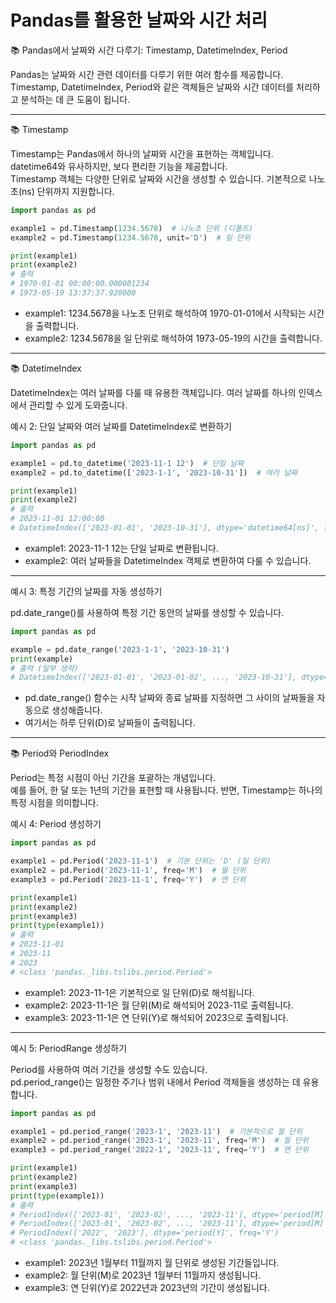# Pandas를 활용한 날짜와 시간 처리

📚 Pandas에서 날짜와 시간 다루기: Timestamp, DatetimeIndex, Period

Pandas는 날짜와 시간 관련 데이터를 다루기 위한 여러 함수를 제공합니다.  
Timestamp, DatetimeIndex, Period와 같은 객체들은 날짜와 시간 데이터를 처리하고 분석하는 데 큰 도움이 됩니다.

---

📚 Timestamp

Timestamp는 Pandas에서 하나의 날짜와 시간을 표현하는 객체입니다.  
datetime64와 유사하지만, 보다 편리한 기능을 제공합니다.
<br>Timestamp 객체는 다양한 단위로 날짜와 시간을 생성할 수 있습니다. 기본적으로 나노초(ns) 단위까지 지원합니다.

```python
import pandas as pd

example1 = pd.Timestamp(1234.5678)  # 나노초 단위 (디폴트)
example2 = pd.Timestamp(1234.5678, unit='D')  # 일 단위

print(example1)
print(example2)
# 출력
# 1970-01-01 00:00:00.000001234
# 1973-05-19 13:37:37.920000
```

- example1: 1234.5678을 나노초 단위로 해석하여 1970-01-01에서 시작되는 시간을 출력합니다.  
- example2: 1234.5678을 일 단위로 해석하여 1973-05-19의 시간을 출력합니다.

---

📚 DatetimeIndex

DatetimeIndex는 여러 날짜를 다룰 때 유용한 객체입니다. 여러 날짜를 하나의 인덱스에서 관리할 수 있게 도와줍니다.

예시 2: 단일 날짜와 여러 날짜를 DatetimeIndex로 변환하기

```python
import pandas as pd

example1 = pd.to_datetime('2023-11-1 12')  # 단일 날짜
example2 = pd.to_datetime(['2023-1-1', '2023-10-31'])  # 여러 날짜

print(example1)
print(example2)
# 출력
# 2023-11-01 12:00:00
# DatetimeIndex(['2023-01-01', '2023-10-31'], dtype='datetime64[ns]', freq=None)
```

- example1: 2023-11-1 12는 단일 날짜로 변환됩니다.  
- example2: 여러 날짜들을 DatetimeIndex 객체로 변환하여 다룰 수 있습니다.

---

예시 3: 특정 기간의 날짜를 자동 생성하기

pd.date_range()를 사용하여 특정 기간 동안의 날짜를 생성할 수 있습니다.

```python
import pandas as pd

example = pd.date_range('2023-1-1', '2023-10-31')
print(example)
# 출력 (일부 생략)
# DatetimeIndex(['2023-01-01', '2023-01-02', ..., '2023-10-31'], dtype='datetime64[ns]', length=304, freq='D')
```

- pd.date_range() 함수는 시작 날짜와 종료 날짜를 지정하면 그 사이의 날짜들을 자동으로 생성해줍니다.  
- 여기서는 하루 단위(D)로 날짜들이 출력됩니다.

---

📚 Period와 PeriodIndex

Period는 특정 시점이 아닌 기간을 포괄하는 개념입니다.  
예를 들어, 한 달 또는 1년의 기간을 표현할 때 사용됩니다. 반면, Timestamp는 하나의 특정 시점을 의미합니다.

예시 4: Period 생성하기

```python
import pandas as pd

example1 = pd.Period('2023-11-1')  # 기본 단위는 'D' (일 단위)
example2 = pd.Period('2023-11-1', freq='M')  # 월 단위
example3 = pd.Period('2023-11-1', freq='Y')  # 연 단위

print(example1)
print(example2)
print(example3)
print(type(example1))
# 출력
# 2023-11-01
# 2023-11
# 2023
# <class 'pandas._libs.tslibs.period.Period'>
```

- example1: 2023-11-1은 기본적으로 일 단위(D)로 해석됩니다.  
- example2: 2023-11-1은 월 단위(M)로 해석되어 2023-11로 출력됩니다.  
- example3: 2023-11-1은 연 단위(Y)로 해석되어 2023으로 출력됩니다.

---

예시 5: PeriodRange 생성하기

Period를 사용하여 여러 기간을 생성할 수도 있습니다.  
pd.period_range()는 일정한 주기나 범위 내에서 Period 객체들을 생성하는 데 유용합니다.

```python
import pandas as pd

example1 = pd.period_range('2023-1', '2023-11')  # 기본적으로 월 단위
example2 = pd.period_range('2023-1', '2023-11', freq='M')  # 월 단위
example3 = pd.period_range('2022-1', '2023-11', freq='Y')  # 연 단위

print(example1)
print(example2)
print(example3)
print(type(example1))
# 출력
# PeriodIndex(['2023-01', '2023-02', ..., '2023-11'], dtype='period[M]', freq='M')
# PeriodIndex(['2023-01', '2023-02', ..., '2023-11'], dtype='period[M]', freq='M')
# PeriodIndex(['2022', '2023'], dtype='period[Y]', freq='Y')
# <class 'pandas._libs.tslibs.period.Period'>
```

- example1: 2023년 1월부터 11월까지 월 단위로 생성된 기간들입니다.  
- example2: 월 단위(M)로 2023년 1월부터 11월까지 생성됩니다.  
- example3: 연 단위(Y)로 2022년과 2023년의 기간이 생성됩니다.
